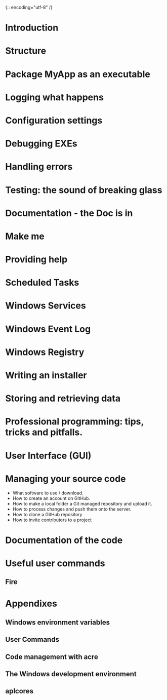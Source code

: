 {:: encoding="utf-8" /}

# Introduction

# Structure

# Package MyApp as an executable

# Logging what happens

# Configuration settings

# Debugging EXEs

# Handling errors

# Testing: the sound of breaking glass

# Documentation - the Doc is in

# Make me

# Providing help

# Scheduled Tasks

# Windows Services

# Windows Event Log

# Windows Registry

# Writing an installer

# Storing and retrieving data

# Professional programming: tips, tricks and pitfalls.

# User Interface (GUI)

# Managing your source code

  * What software to use / download.
  * How to create an account on GitHub.
  * How to make a local folder a Git managed repository and upload it.
  * How to process changes and push them onto the server.
  * How to clone a GitHub repository
  * How to invite contributors to a project

# Documentation of the code

# Useful user commands

## Fire


# Appendixes

## Windows environment variables

## User Commands

## Code management with acre

## The Windows development environment

## aplcores